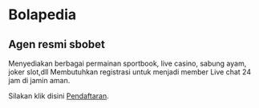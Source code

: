 # Bolapedia
<h2>Agen resmi sbobet</h2>
Menyediakan berbagai permainan sportbook, live casino, sabung ayam, joker slot,dll
Membutuhkan registrasi untuk menjadi member
Live chat 24 jam di jamin aman.

Silakan klik disini <a href="https://bolapedia.vip/register" rel="dofollow">Pendaftaran</a>.
